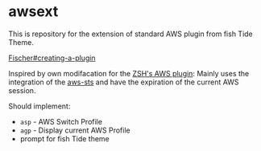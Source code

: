 # awsext

This is repository for the extension of standard AWS plugin from fish Tide Theme.

[Fischer#creating-a-plugin](https://github.com/jorgebucaran/fisher#creating-a-plugin)

Inspired by own modifacation for the [ZSH's AWS plugin](https://github.com/ohmyzsh/ohmyzsh/blob/fe9d87d6dc2f3e6194862799b0707f97844e83ac/plugins/aws/README.md):
Mainly uses the integration of the [aws-sts](https://github.com/oals-dev/aws-sts) and have the expiration of the current AWS session.

Should implement:

- `asp` - AWS Switch Profile
- `agp` - Display current AWS Profile
- prompt for fish Tide theme
